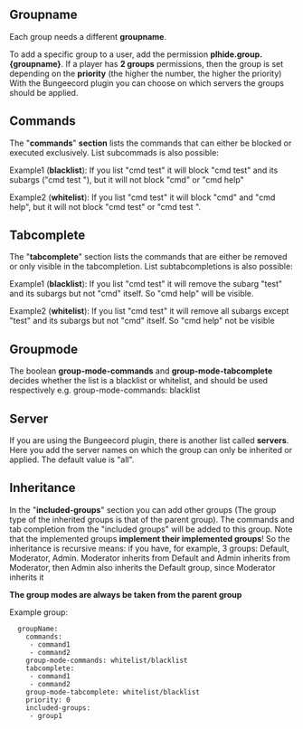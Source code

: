 ## Groupname

Each group needs a different **groupname**.

To add a specific group to a user, add the permission **plhide.group.{groupname}**. If a player has **2 groups** permissions, then the group is set depending on the **priority** (the higher the number, the higher the priority)
With the Bungeecord plugin you can choose on which servers the groups should be applied.

## Commands

The "**commands**" **section** lists the commands that can either be blocked or executed exclusively. List subcommads is also possible:

Example1 (**blacklist**): If you list "cmd test" it will block "cmd test" and its subargs ("cmd test <args>"), but it will not block "cmd" or "cmd help"

Example2 (**whitelist**): If you list "cmd test" it will block "cmd" and "cmd help", but it will not block "cmd test" or "cmd test <args>".

## Tabcomplete

The "**tabcomplete**" section lists the commands that are either be removed or only visible in the tabcompletion. List subtabcompletions is also possible:


Example1 (**blacklist**): If you list "cmd test" it will remove the subarg "test" and its subargs but not "cmd" itself. So "cmd help" will be visible.


Example2 (**whitelist**): If you list "cmd test" it will remove all subargs except "test" and its subargs but not "cmd" itself. So "cmd help" not be visible

## Groupmode

The boolean **group-mode-commands** and **group-mode-tabcomplete** decides whether the list is a blacklist or whitelist, and should be used respectively e.g. group-mode-commands: blacklist

## Server

If you are using the Bungeecord plugin, there is another list called **servers**. Here you add the server names on which the group can only be inherited or applied. 
The default value is "all".

## Inheritance

In the "**included-groups**" section you can add other groups (The group type of the inherited groups is that of the parent group).
The commands and tab completion from the "included groups" will be added to this group. Note that the implemented groups **implement their implemented groups**!​
So the inheritance is recursive means: if you have, for example, 3 groups: Default, Moderator, Admin. Moderator inherits from Default and Admin inherits from Moderator, then Admin also inherits the Default group, since Moderator inherits it 

**The group modes are always be taken from the parent group**

Example group:
``` 
  groupName:
    commands:
     - command1
     - command2
    group-mode-commands: whitelist/blacklist
    tabcomplete:
     - command1
     - command2
    group-mode-tabcomplete: whitelist/blacklist
    priority: 0
    included-groups:
     - group1
```